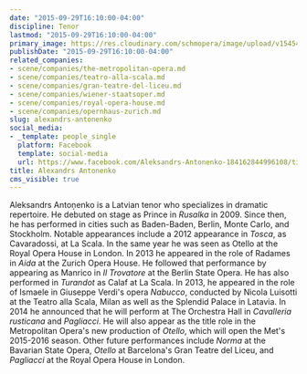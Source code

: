 ```yaml
---
date: "2015-09-29T16:10:00-04:00"
discipline: Tenor
lastmod: "2015-09-29T16:10:00-04:00"
primary_image: https://res.cloudinary.com/schmopera/image/upload/v1545409169/media/webhook-uploads/1443557316354/Antonenko-AleksandrSquare.jpg.jpg
publishDate: "2015-09-29T16:10:00-04:00"
related_companies:
- scene/companies/the-metropolitan-opera.md
- scene/companies/teatro-alla-scala.md
- scene/companies/gran-teatre-del-liceu.md
- scene/companies/wiener-staatsoper.md
- scene/companies/royal-opera-house.md
- scene/companies/opernhaus-zurich.md
slug: alexandrs-antonenko
social_media:
- _template: people_single
  platform: Facebook
  template: social-media
  url: https://www.facebook.com/Aleksandrs-Antonenko-184162844996108/timeline/
title: Alexandrs Antonenko
cms_visible: true
---
```


Aleksandrs Antoņenko is a Latvian tenor who specializes in dramatic repertoire. He debuted on stage as Prince in *Rusalka* in 2009. Since then, he has performed in cities such as Baden-Baden, Berlin, Monte Carlo, and Stockholm. Notable appearances include a 2012 appearance in *Tosca*, as Cavaradossi, at La Scala. In the same year he was seen as Otello at the Royal Opera House in London. In 2013 he appeared in the role of Radames in *Aida* at the Zurich Opera House. He followed that performance by appearing as Manrico in *Il Trovatore* at the Berlin State Opera. He has also performed in *Turandot* as Calaf at La Scala. In 2013, he appeared in the role of Ismaele in Giuseppe Verdi's opera *Nabucco*, conducted by Nicola Luisotti at the Teatro alla Scala, Milan as well as the Splendid Palace in Latavia. In 2014 he announced that he will perform at The Orchestra Hall in *Cavalleria rusticana* and *Pagliacci*. He will also appear as the title role in the Metropolitan Opera's new production of *Otello*, which will open the Met's 2015-2016 season. Other future performances include *Norma* at the Bavarian State Opera, *Otello* at Barcelona's Gran Teatre del Liceu, and *Pagliacci* at the Royal Opera House in London.
